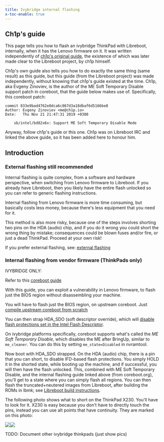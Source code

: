 ```yaml
---
title: Ivybridge internal flashing
x-toc-enable: true
---
```


## Ch1p's guide

This page tells you how to flash an ivybridge ThinkPad with Libreboot,
internally, when it has the Lenovo firmware on it. It was written independently
of [ch1p's original
guide](https://github.com/gch1p/thinkpad-bios-software-flashing-guide), the
existence of which was later made clear to the Libreboot project, by ch1p
himself.

Ch1p's own guide also tells you how to do exactly the same thing (same result)
as this guide, but this guide (from the Libreboot project) was made
independently, without knowing that ch1p's guide existed at the time. Ch1p,
aka Evgeny Zinoviev, is the author of the ME Soft Temporary Disable support
patch in coreboot, that the guide below makes use of. Specifically, this
coreboot patch:

```
commit 833e9bad4762e0dca6c867d3a18dbaf6d5166be8
Author: Evgeny Zinoviev <me@ch1p.io>
Date:   Thu Nov 21 21:47:31 2019 +0300

    sb/intel/bd82x6x: Support ME Soft Temporary Disable Mode
```

Anyway, follow ch1p's guide or this one. Ch1p was on Libreboot IRC and linked
the above guide, so it has been added here to honour him.

## Introduction

### External flashing still recommended

Internal flashing is quite complex, from a software and hardware
perspective, when switching from Lenovo firmware to Libreboot.
If you already have Libreboot, then you likely have the entire
flash unlocked so you can refer to generic flashing instructions.

Internal flashing from Lenovo firmware is more time consuming, but basically
costs less money, because there's less equipment that you need for it.

This method is also more risky, because one of the steps involves shorting
two pins on the HDA (audio) chip, and if you do it wrong you could short
the wrong thing by mistake; consequences could be blown fuses and/or fire,
or just a dead ThinkPad. Proceed at your own risk!

If you prefer external flashing, see: [external flashing](x230_external)

### Internal flashing from vendor firmware (ThinkPads only)

IVYBRIDGE ONLY:

Refer to this [coreboot guide](https://doc.coreboot.org/motherboard/lenovo/ivb_internal_flashing.html?highlight=x230)

With this guide, you can exploit a vulnerability in Lenovo firmware, to flash
just the BIOS region without disassembling your machine.

You will have to flash just the BIOS region, on upstream coreboot. Just
[compile upstream coreboot from scratch](https://doc.coreboot.org/tutorial/index.html)

You can then strap HDA\_SDO (soft descriptor override), which will
[disable flash protections set in the Intel Flash Descriptor](https://winraid.level1techs.com/t/guide-unlock-intel-flash-descriptor-read-write-access-permissions-for-spi-servicing/32449).

On ivybridge platforms specifically, coreboot supports what's called
the *ME Soft Temporary Disable*, which disables the ME after BringUp, similar
to `me_cleaner`. You can do this by setting `me_state=Disabled` in nvramtool.

Now boot with HDA\_SDO strapped. On the HDA (audio) chip, there is a pin that
you can short, to disable IFD-based flash protections. You simply HOLD it in
the shorted state, while booting up the machine, and if successful, you will
then have the flash unlocked. This, combined with ME Soft Temporary Disable,
and the internal flashing guide linked above (from coreboot.org), you'll get
to a state where you can simply flash all regions. You can then flash the
truncated+neutered images from Libreboot, after building the ROMs in lbmk; see
[Libreboot build instructions](../build/).

The following photo shows what to short on the ThinkPad X230. You'll have to
look for it. X230 is easy because you don't have to directly touch the pins,
instead you can use alt points that have continuity. They are marked on this
photo:

<img tabindex=1 src="https://av.libreboot.org/x230/hda_sdo.jpg" /><span class="f"><img src="https://av.libreboot.org/x230/hda_sdo.jpg" /></span>

TODO: Document other ivybridge thinkpads (just show pics)
